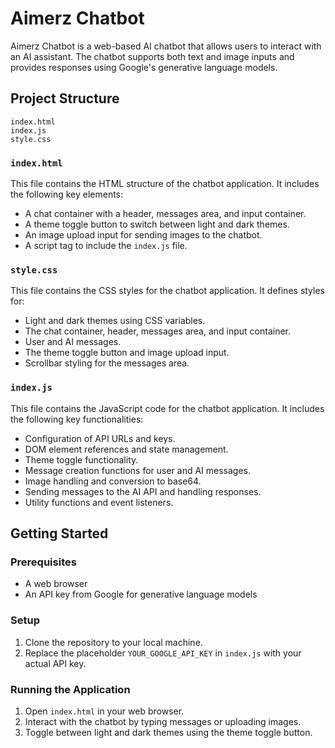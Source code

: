 # Aimerz Chatbot

Aimerz Chatbot is a web-based AI chatbot that allows users to interact with an AI assistant. The chatbot supports both text and image inputs and provides responses using Google's generative language models.

## Project Structure

```
index.html
index.js
style.css
```

### `index.html`

This file contains the HTML structure of the chatbot application. It includes the following key elements:

- A chat container with a header, messages area, and input container.
- A theme toggle button to switch between light and dark themes.
- An image upload input for sending images to the chatbot.
- A script tag to include the `index.js` file.

### `style.css`

This file contains the CSS styles for the chatbot application. It defines styles for:

- Light and dark themes using CSS variables.
- The chat container, header, messages area, and input container.
- User and AI messages.
- The theme toggle button and image upload input.
- Scrollbar styling for the messages area.

### `index.js`

This file contains the JavaScript code for the chatbot application. It includes the following key functionalities:

- Configuration of API URLs and keys.
- DOM element references and state management.
- Theme toggle functionality.
- Message creation functions for user and AI messages.
- Image handling and conversion to base64.
- Sending messages to the AI API and handling responses.
- Utility functions and event listeners.

## Getting Started

### Prerequisites

- A web browser
- An API key from Google for generative language models

### Setup

1. Clone the repository to your local machine.
2. Replace the placeholder `YOUR_GOOGLE_API_KEY` in `index.js` with your actual API key.

### Running the Application

1. Open `index.html` in your web browser.
2. Interact with the chatbot by typing messages or uploading images.
3. Toggle between light and dark themes using the theme toggle button.

